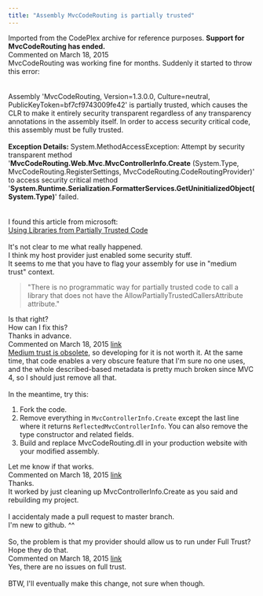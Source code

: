 ```yaml
---
title: "Assembly MvcCodeRouting is partially trusted"
---
```

<div class="note">
   Imported from the CodePlex archive for reference purposes. <b>Support for MvcCodeRouting has ended.</b></div>
<div id="post1366763" class="discussion-comment op">
   <div class="discussion-header">Commented on 
      <time datetime="2015-03-18T17:08:35.45-07:00" title="2015-03-18T17:08:35.45-07:00">March 18, 2015</time>
   </div>
   <div class="discussion-message">MvcCodeRouting was working fine for months. Suddenly it started to throw this error:<br />
<br />
<br />
Assembly 'MvcCodeRouting, Version=1.3.0.0, Culture=neutral, PublicKeyToken=bf7cf9743009fe42' is partially trusted, which causes the CLR to make it entirely security transparent regardless of any transparency annotations in the assembly itself.  In order to access security critical code, this assembly must be fully trusted.<br />
<br />
<strong>Exception Details:</strong> System.MethodAccessException: Attempt by security transparent method '<strong>MvcCodeRouting.Web.Mvc.MvcControllerInfo.Create</strong> (System.Type, MvcCodeRouting.RegisterSettings, MvcCodeRouting.CodeRoutingProvider)' to access security critical method '<strong>System.Runtime.Serialization.FormatterServices.GetUninitializedObject(System.Type)</strong>' failed.<br />
<br />
<br />
I found this article from microsoft:<br />
<a href="https://msdn.microsoft.com/en-us/library/8skskf63%28v=vs.110%29.aspx" rel="nofollow">Using Libraries from Partially Trusted Code</a><br />
<br />
It's not clear to me what really happened.<br />
I think my host provider just enabled some security stuff.<br />
It seems to me that you have to flag your assembly for use in &quot;medium trust&quot; context.<br />
<blockquote>
&quot;There is no programmatic way for partially trusted code to call a library that does not have the AllowPartiallyTrustedCallersAttribute attribute.&quot;<br />
</blockquote>
Is that right?<br />
How can I fix this?<br />
Thanks in advance.<br />
</div>
</div>
<div id="post1366771" class="discussion-comment marked-as-answer">
   <div class="discussion-header">Commented on 
      <time datetime="2015-03-18T18:31:08.823-07:00" title="2015-03-18T18:31:08.823-07:00">March 18, 2015</time> <a href="#post1366771" class="post-link">link</a></div>
   <div class="discussion-message"><a href="http://stackoverflow.com/a/17218344/39923" rel="nofollow">Medium trust is obsolete</a>, so developing for it is not worth it. At the same time, that code enables a very obscure feature that I'm sure no one uses, and the whole described-based metadata is pretty much broken since MVC 4, so I should just remove all that.<br />
<br />
In the meantime, try this:<br />
<ol>
<li>Fork the code.</li>
<li>Remove everything in <code>MvcControllerInfo.Create</code> except the last line where it returns <code>ReflectedMvcControllerInfo</code>. You can also remove the type constructor and related fields.</li>
<li>
Build and replace MvcCodeRouting.dll in your production website with your modified assembly.<br />
</li>
</ol>
Let me know if that works.<br />
</div>
</div>
<div id="post1366819" class="discussion-comment">
   <div class="discussion-header">Commented on 
      <time datetime="2015-03-18T20:08:31.793-07:00" title="2015-03-18T20:08:31.793-07:00">March 18, 2015</time> <a href="#post1366819" class="post-link">link</a></div>
   <div class="discussion-message">Thanks.<br />
It worked by just cleaning up MvcControllerInfo.Create as you said and rebuilding my project.<br />
<br />
I accidentaly made a pull request to master branch.<br />
I'm new to github. ^^<br />
<br />
So, the problem is that my provider should allow us to run under Full Trust?<br />
Hope they do that.<br />
</div>
</div>
<div id="post1366827" class="discussion-comment">
   <div class="discussion-header">Commented on 
      <time datetime="2015-03-18T21:37:59.477-07:00" title="2015-03-18T21:37:59.477-07:00">March 18, 2015</time> <a href="#post1366827" class="post-link">link</a></div>
   <div class="discussion-message">Yes, there are no issues on full trust.<br />
<br />
BTW, I'll eventually make this change, not sure when though.<br />
</div>
</div>